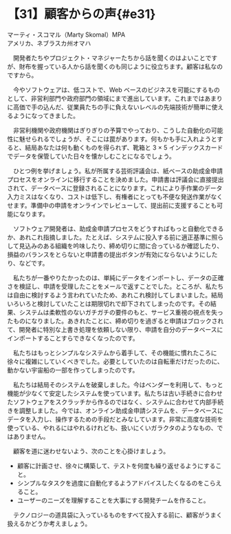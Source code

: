 # 【31】顧客からの声{#e31}

<div class="author">マーティ・スコマル（Marty Skomal）<span class="author_title">MPA</span></div>
<div class="author_address">アメリカ、ネブラスカ州オマハ</div>

　開発者たちやプロジェクト・マネジャーたちから話を聞くのはよいことですが、財布を握っている人から話を聞くのも同じように役立ちます。顧客は私なのですから。

　今やソフトウェアは、低コストで、Web ベースのビジネスを可能にするものとして、非営利部門や政府部門の領域にまで進出しています。これまではあまりに高価で手の込んだ、従業員たちの手に負えないレベルの先端技術が簡単に使えるようになってきました。

　非営利機関や政府機関はぎりぎりの予算でやっており、こうした自動化の可能性に魅せられるでしょうが、そこには罠があります。何もかも手に入れようとすると、結局あなたは何も動くものを得られず、靴箱と 3 × 5 インデックスカードでデータを保管していた日々を懐かしむことになるでしょう。

　ひとつ例を挙げましょう。私が所属する芸術評議会は、紙ベースの助成金申請プロセスをオンラインに移行することを決めました。申請書は評議会に直接提出されて、データベースに登録されることになります。これにより手作業のデータ入力ミスはなくなり、コストは低下し、有権者にとっても不便な発送作業がなくせます。準備中の申請をオンラインでレビューして、提出前に支援することも可能になります。

　ソフトウェア開発者は、助成金申請プロセスをどうすればもっと自動化できるか、あれこれ指摘しました。たとえば、システムに投入する前に適正基準に照らして見込みのある組織を吟味したり、締め切りに間に合っているか確認したり、損益のバランスをとらないと申請書の提出ボタンが有効にならないようにしたり、などです。

　私たちが一番やりたかったのは、単純にデータをインポートし、データの正確さを検証し、申請を受理したことをメールで返すことでした。ところが、私たちは自由に検討するよう言われていたため、あれこれ検討してしまいました。結局いろいろと検討していたことは期限切れで却下されてしまったのです。その結果、システムは柔軟性のないガチガチの要件のもと、サービス重視の視点を失ったものになりました。あきれたことに、締め切りを過ぎると申請はブロックされて、開発者に特別な上書き処理を依頼しない限り、申請を自分のデータベースにインポートすることすらできなくなったのです。

　私たちはもっとシンプルなシステムから着手して、その機能に慣れたころに徐々に複雑にしていくべきでした。必要としていたのは自転車だけだったのに、動かない宇宙船の一部を作ってしまったのです。

　私たちは結局そのシステムを破棄しました。今はベンダーを利用して、もっと機能が少なくて安定したシステムを使っています。私たちは古い手続きに合わせたソフトウェアをスクラッチから作るのではなく、システムに合わせて内部手続きを調整しました。今では、オンライン助成金申請システムを、データベースにデータを入力し、操作するための手段だとみなしています。非常に高度な技術を使っている、やれるにはやれるけれども、扱いにくいガラクタのようなもの、ではありません。

　顧客を道に迷わせないよう、次のことを心掛けましょう。

* 顧客に計画させ、徐々に構築して、テストを何度も繰り返せるようにすること。
* シンプルなタスクを過度に自動化するようアドバイスしたくなるのをこらえること。
* ユーザーのニーズを理解することを大事にする開発チームを作ること。

　テクノロジーの道具袋に入っているものをすべて投入する前に、顧客がうまく扱えるかどうか考えましょう。
